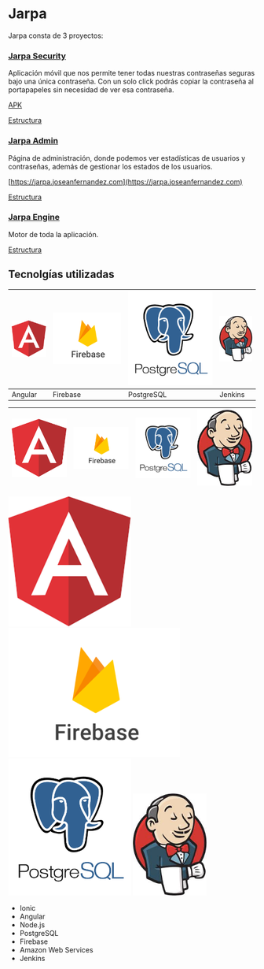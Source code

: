 # Jarpa

Jarpa consta de 3 proyectos:
### [Jarpa Security](https://github.com/joseanfernandez/jarpa-security) 
Aplicación móvil que nos permite tener todas nuestras contraseñas seguras bajo una única contraseña.
Con un solo click podrás copiar la contraseña al portapapeles sin necesidad de ver esa contraseña.

[APK](https://github.com/joseanfernandez/Jarpa/raw/master/Jarpa.apk)

[Estructura](https://github.com/joseanfernandez/Jarpa/wiki/Jarpa-Security)


### [Jarpa Admin](https://github.com/joseanfernandez/jarpa-admin)
Página de administración, donde podemos ver estadísticas de usuarios y contraseñas, además de gestionar los estados de los usuarios.


[https://jarpa.joseanfernandez.com](https://jarpa.joseanfernandez.com)

[Estructura](https://github.com/joseanfernandez/Jarpa/wiki/Jarpa-Admin)

### [Jarpa Engine](https://github.com/joseanfernandez/jarpa-engine)
Motor de toda la aplicación.

[Estructura](https://github.com/joseanfernandez/Jarpa/wiki/Jarpa-Engine)



## Tecnolgías utilizadas
|<img src="logos/angular.png" alt="alt text">|<img src="logos/firebase.png" alt="alt text">|<img src="logos/postgresql.png" alt="alt text">|<img src="logos/jenkins.jpg" alt="alt text">|
|-------|--------|----------|-------|
|Angular|Firebase|PostgreSQL|Jenkins|


|<img src="logos/angular.png" alt="alt text" width="250">|<img src="logos/firebase.png" alt="alt text" width="250">|<img src="logos/postgresql.png" alt="alt text" width="250">|<img src="logos/jenkins.jpg" alt="alt text" width="250">|
|----------|----------|----------|----------|


<img src="logos/angular.png" width="250" />
<img src="logos/firebase.png" width="350"  />
<img src="logos/postgresql.png" width="250"  />
<img src="logos/jenkins.jpg" width="150"  />



* Ionic
* Angular
* Node.js
* PostgreSQL
* Firebase
* Amazon Web Services
* Jenkins
